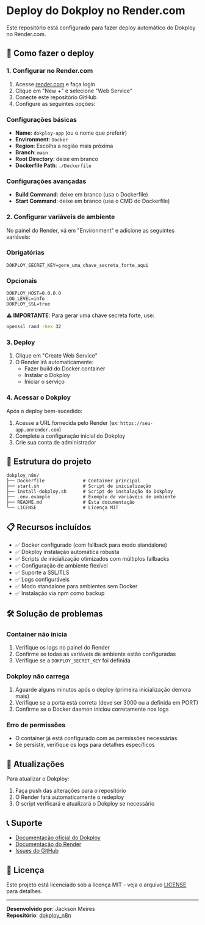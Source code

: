 # Deploy do Dokploy no Render.com

Este repositório está configurado para fazer deploy automático do Dokploy no Render.com.

## 🚀 Como fazer o deploy

### 1. Configurar no Render.com

1. Acesse [render.com](https://render.com) e faça login
2. Clique em "New +" e selecione "Web Service"
3. Conecte este repositório GitHub
4. Configure as seguintes opções:

### Configurações básicas

- **Name**: `dokploy-app` (ou o nome que preferir)
- **Environment**: `Docker`
- **Region**: Escolha a região mais próxima
- **Branch**: `main`
- **Root Directory**: deixe em branco
- **Dockerfile Path**: `./Dockerfile`

### Configurações avançadas

- **Build Command**: deixe em branco (usa o Dockerfile)
- **Start Command**: deixe em branco (usa o CMD do Dockerfile)

### 2. Configurar variáveis de ambiente

No painel do Render, vá em "Environment" e adicione as seguintes variáveis:

### Obrigatórias

```env
DOKPLOY_SECRET_KEY=gere_uma_chave_secreta_forte_aqui
```

### Opcionais

```env
DOKPLOY_HOST=0.0.0.0
LOG_LEVEL=info
DOKPLOY_SSL=true
```

**⚠️ IMPORTANTE**: Para gerar uma chave secreta forte, use:

```bash
openssl rand -hex 32
```

### 3. Deploy

1. Clique em "Create Web Service"
2. O Render irá automaticamente:
   - Fazer build do Docker container
   - Instalar o Dokploy
   - Iniciar o serviço

### 4. Acessar o Dokploy

Após o deploy bem-sucedido:

1. Acesse a URL fornecida pelo Render (ex: `https://seu-app.onrender.com`)
2. Complete a configuração inicial do Dokploy
3. Crie sua conta de administrador

## 🔧 Estrutura do projeto

```text
dokploy_n8n/
├── Dockerfile              # Container principal
├── start.sh                # Script de inicialização
├── install-dokploy.sh      # Script de instalação do Dokploy
├── .env.example            # Exemplo de variáveis de ambiente
├── README.md               # Esta documentação
└── LICENSE                 # Licença MIT
```

## 📋 Recursos incluídos

- ✅ Docker configurado (com fallback para modo standalone)
- ✅ Dokploy instalação automática robusta
- ✅ Scripts de inicialização otimizados com múltiplos fallbacks
- ✅ Configuração de ambiente flexível
- ✅ Suporte a SSL/TLS
- ✅ Logs configuráveis
- ✅ Modo standalone para ambientes sem Docker
- ✅ Instalação via npm como backup

## 🛠️ Solução de problemas

### Container não inicia

1. Verifique os logs no painel do Render
2. Confirme se todas as variáveis de ambiente estão configuradas
3. Verifique se a `DOKPLOY_SECRET_KEY` foi definida

### Dokploy não carrega

1. Aguarde alguns minutos após o deploy (primeira inicialização demora mais)
2. Verifique se a porta está correta (deve ser 3000 ou a definida em PORT)
3. Confirme se o Docker daemon iniciou corretamente nos logs

### Erro de permissões

- O container já está configurado com as permissões necessárias
- Se persistir, verifique os logs para detalhes específicos

## 🔄 Atualizações

Para atualizar o Dokploy:

1. Faça push das alterações para o repositório
2. O Render fará automaticamente o redeploy
3. O script verificará e atualizará o Dokploy se necessário

## 📞 Suporte

- [Documentação oficial do Dokploy](https://dokploy.com/docs)
- [Documentação do Render](https://render.com/docs)
- [Issues do GitHub](https://github.com/lordjack/dokploy_n8n/issues)

## 📄 Licença

Este projeto está licenciado sob a licença MIT - veja o arquivo [LICENSE](LICENSE) para detalhes.

---

**Desenvolvido por**: Jackson Meires  
**Repositório**: [dokploy_n8n](https://github.com/lordjack/dokploy_n8n)